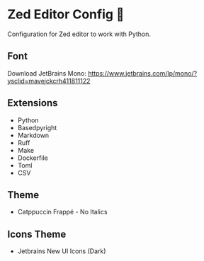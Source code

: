 # Zed Editor Config 🚀

Configuration for Zed editor to work with Python.

## Font
Download JetBrains Mono:
https://www.jetbrains.com/lp/mono/?ysclid=mavejckcrh411811122

## Extensions
- Python
- Basedpyright
- Markdown
- Ruff
- Make
- Dockerfile
- Toml
- CSV

## Theme
- Catppuccin Frappé - No Italics

## Icons Theme
- Jetbrains New UI Icons (Dark)
